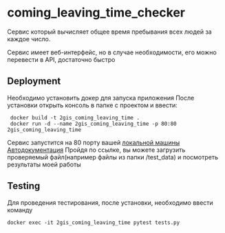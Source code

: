 # coming_leaving_time_checker

Сервис который вычисляет общее время пребывания всех людей за каждое
число. 

Сервис имеет веб-интерфейс, но в случае необходимости, его можно перевести в API, достаточно быстро


## Deployment
Необходимо установить докер для запуска приложения
После установки открыть консоль в папке с проектом и ввести:

```
 docker build -t 2gis_coming_leaving_time .
 docker run -d --name 2gis_coming_leaving_time -p 80:80 2gis_coming_leaving_time
```

Сервис запустится на 80 порту вашей [локальной машины](http://127.0.0.1)
[Автодокументация](http://127.0.0.1/docs)
Пройдя по ссылке, вы можете загрузить проверяемый файл(например файлы из папки /test_data)
и посмотреть результаты моей работы


## Testing
Для проведения тестирования, после установки, необходимо ввести команду

`docker exec -it 2gis_coming_leaving_time pytest tests.py
`
 